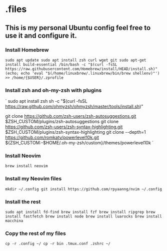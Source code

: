 # .files

## This is my personal Ubuntu config feel free to use it and configure it.

### Install Homebrew
`
sudo apt update
sudo apt install zsh curl wget git
sudo apt-get install build-essential
 /bin/bash -c "$(curl -fsSL https://raw.githubusercontent.com/Homebrew/install/HEAD/install.sh)"
(echo; echo 'eval "$(/home/linuxbrew/.linuxbrew/bin/brew shellenv)"') >> /home/{$USER}/.zprofile
`

### Install zsh and oh-my-zsh with plugins
`
sudo apt install zsh
sh -c "$(curl -fsSL https://raw.github.com/ohmyzsh/ohmyzsh/master/tools/install.sh)"

git clone https://github.com/zsh-users/zsh-autosuggestions.git $ZSH_CUSTOM/plugins/zsh-autosuggestions
git clone https://github.com/zsh-users/zsh-syntax-highlighting.git $ZSH_CUSTOM/plugins/zsh-syntax-highlighting
git clone --depth=1 https://github.com/romkatv/powerlevel10k.git ${ZSH_CUSTOM:-$HOME/.oh-my-zsh/custom}/themes/powerlevel10k
`
### Install Neovim
`
brew install neovim
`

### Install my Neovim files
`
mkdir ~/.config
git install https://github.com/rpyaanng/nvim ~/.config 
`

### Install the rest
`
sudo apt install fd-find
brew install fzf
brew install ripgrep
brew install fastfetch
brew install node
brew install luarocks
brew install macchina
`

### Copy the rest of my files
`
cp -r .config ~/
cp -r bin .tmux.conf .zshrc ~/
`
